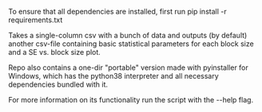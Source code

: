 To ensure that all dependencies are installed, first run pip install -r requirements.txt

Takes a single-column csv with a bunch of data and outputs (by default) another csv-file containing basic statistical parameters for each block size and a SE vs. block size plot.

Repo also contains a one-dir "portable" version made with pyinstaller for Windows, which has the python38 interpreter and all necessary dependencies bundled with it.

For more information on its functionality run the script with the --help flag.

